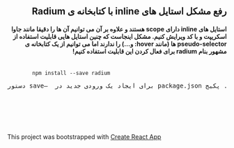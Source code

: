 
<div dir="rtl">  
    <p><h2>رفع مشکل استایل های inline با کتابخانه ی Radium</h2></p>  
    <p><h4>استایل های inline دارای scope هستند و علاوه بر آن می توانیم آن ها را دقیقا مانند جاوا اسکریپت و با کد ویرایش کنیم. مشکل اینجاست که چنین استایل هایی قابلیت استفاده از pseudo-selector ها (مانند hover: و…) را ندارند اما می توانیم از یک کتابخانه ی مشهور بنام radium برای فعال کردن این قابلیت استفاده کنیم!</h4></p>
    <pre dir="ltr"> ‍‍‍<code>
        npm install --save radium
    </code>دستور save–  برای ایجاد یک ورودی جدید در package.json است تا ورژن ثابت بماند و من و شما بتوانیم از کدهای یکدیگر استفاده کنیم. پس از وارد کردن این دستور باید منتظر بمانید تا پکیج نصب شود. پکیج Radium یک کتابخانه برای react است که به ما اجازه می دهد هنگام کار با استایل های inline از pseudo-selector ها و media query ها و … استفاده کنیم!</pre>
    <p><h4></h4></p>
    <p><h4></h4></p>
</div>  
<br /><br /><br /><br />  
  
<p>This project was bootstrapped with <a href="https://github.com/facebookincubator/create-react-app">Create React App</a></p>